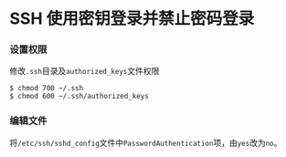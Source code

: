 # SSH 使用密钥登录并禁止密码登录

### 设置权限
修改`.ssh`目录及`authorized_keys`文件权限
```
$ chmod 700 ~/.ssh
$ chmod 600 ~/.ssh/authorized_keys
```
### 编辑文件
将`/etc/ssh/sshd_config`文件中`PasswordAuthentication`项，由`yes`改为`no`。
